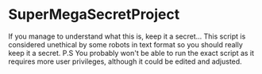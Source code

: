# SuperMegaSecretProject

If you manage to understand what this is, keep it a secret...
This script is considered unethical by some robots in text format so you should really keep it a secret.
P.S You probably won't be able to run the exact script as it requires more user privileges, although it could be edited and adjusted.
